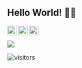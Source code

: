 ## Hello World! 👨‍💻

<a href="https://www.linkedin.com/in/willian-farias-56679ab2/">
  <img align="left" alt="Willian Farias Linkdein" width="22px" src="https://cdn.jsdelivr.net/npm/simple-icons@v3/icons/linkedin.svg" />
</a>
<a href="https://www.instagram.com/williafarias/">
  <img align="left" alt=willianfaria Instagram" width="22px" src="https://cdn.jsdelivr.net/npm/simple-icons@v3/icons/instagram.svg" />
</a>
<a href="williansousafarias@gmail.com">
  <img align="left" alt="Pavan's Instagram" width="22px" src="https://cdn.jsdelivr.net/npm/simple-icons@v3/icons/gmail.svg" />
</a>

<br />
<br />

<a href="https://github.com/WillianFarias/WillianFarias">
  <img align="center" src="https://github-readme-stats.vercel.app/api/top-langs/?username=WillianFarias&hide=css,hack&title_color=ffffff&text_color=c9cacc&icon_color=2bbc8a&bg_color=1d1f21" />
</a>
<br />

![visitors](https://visitor-badge.laobi.icu/badge?page_id=WillianFarias)
